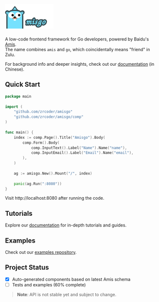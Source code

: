 # ![Amisgo](https://raw.githubusercontent.com/zrcoder/amisgo-assets/refs/heads/main/logo-with-text.svg)

A low-code frontend framework for Go developers, powered by Baidu's [Amis](https://aisuda.bce.baidu.com/amis).  
The name combines `amis` and `go`, which coincidentally means "friend" in Zulu.

For background info and deeper insights, check out our [documentation](https://amisgo-doc.pages.dev) (in Chinese).

## Quick Start

```go
package main

import (
	"github.com/zrcoder/amisgo"
	"github.com/zrcoder/amisgo/comp"
)

func main() {
	index := comp.Page().Title("Amisgo").Body(
		comp.Form().Body(
			comp.InputText().Label("Name").Name("name"),
			comp.InputEmail().Label("Email").Name("email"),
		),
	)

	ag := amisgo.New().Mount("/", index)

	panic(ag.Run(":8080"))
}
```

Visit http://localhost:8080 after running the code.

## Tutorials

Explore our [documentation](https://amisgo-doc.pages.dev) for in-depth tutorials and guides.

## Examples

Check out our [examples repository](https://github.com/zrcoder/amisgo-examples).

## Project Status

- [x] Auto-generated components based on latest Amis schema
- [ ] Tests and examples (60% complete)

> **Note**: API is not stable yet and subject to change.
